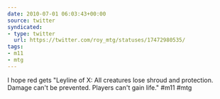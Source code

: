 ```yaml
---
date: 2010-07-01 06:03:43+00:00
source: twitter
syndicated:
- type: twitter
  url: https://twitter.com/roy_mtg/statuses/17472980535/
tags:
- m11
- mtg
---
```


I hope red gets "Leyline of X: All creatures lose shroud and protection. Damage can't be prevented. Players can't gain life." #m11 #mtg